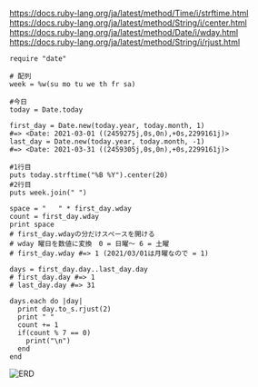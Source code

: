 https://docs.ruby-lang.org/ja/latest/method/Time/i/strftime.html  
https://docs.ruby-lang.org/ja/latest/method/String/i/center.html  
https://docs.ruby-lang.org/ja/latest/method/Date/i/wday.html  
https://docs.ruby-lang.org/ja/latest/method/String/i/rjust.html  

```
require "date"

# 配列
week = %w(su mo tu we th fr sa)

#今日
today = Date.today

first_day = Date.new(today.year, today.month, 1) 
#=> <Date: 2021-03-01 ((2459275j,0s,0n),+0s,2299161j)>
last_day = Date.new(today.year, today.month, -1)
#=> <Date: 2021-03-31 ((2459305j,0s,0n),+0s,2299161j)> 

#1行目
puts today.strftime("%B %Y").center(20)
#2行目
puts week.join(" ")

space = "   " * first_day.wday
count = first_day.wday
print space
# first_day.wdayの分だけスペースを開ける
# wday 曜日を数値に変換　0 = 日曜〜 6 = 土曜
# first_day.wday #=> 1 (2021/03/01は月曜なので = 1) 

days = first_day.day..last_day.day
# first_day.day #=> 1
# last_day.day #=> 31

days.each do |day|
  print day.to_s.rjust(2)
  print " "
  count += 1
  if(count % 7 == 0)
    print("\n")
  end
end

```
![ERD](https://gyazo.com/025900bab48a2dbbc290149fdacc6986.png)
